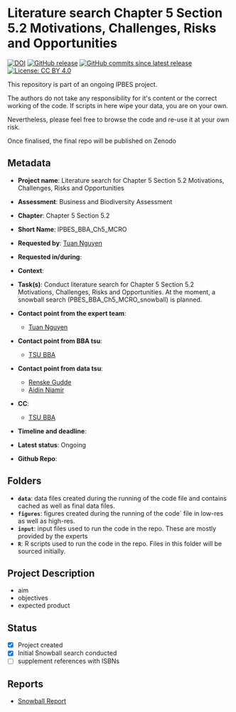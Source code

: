# Literature search Chapter 5 Section 5.2 Motivations, Challenges, Risks and Opportunities

[![DOI](https://zenodo.org/badge/DOI/9999999999.svg)](https://doi.org/9999999999)
[![GitHub release](https://img.shields.io/github/release/IPBES-Data/IPBES_BBA_Ch6_fin.svg)](https://github.com/IPBES-Data/IPBES_BBA_Ch6_fin/releases/latest)
[![GitHub commits since latest release](https://img.shields.io/github/commits-since/IPBES-Data/IPBES_BBA_Ch6_fin/latest)](https://github.com/IPBES-Data/IPBES_BBA_Ch6_fin/commits/main)
[![License: CC BY 4.0](https://img.shields.io/badge/License-CC%20BY%204.0-lightgrey.svg)](https://creativecommons.org/licenses/by/4.0/)

This repository is part of an ongoing IPBES project.

The authors do not take any responsibility for it's content or the correct working of the code. If scripts in here wipe your data, you are on your own.

Nevertheless, please feel free to browse the code and re-use it at your own risk.

Once finalised, the final repo will be published on Zenodo

## Metadata

- **Project name**: Literature search for Chapter 5 Section 5.2 Motivations, Challenges, Risks and Opportunities
- **Assessment**: Business and Biodiversity Assessment
- **Chapter**: Chapter 5 Section 5.2
- **Short Name**: IPBES_BBA_Ch5_MCRO

- **Requested by**: [Tuan Nguyen](mailto:tuan.nguyen@uhasselt.be)
- **Requested in/during**: 

- **Context**:
- **Task(s)**: Conduct literature search for Chapter 5 Section 5.2 Motivations, Challenges, Risks and Opportunities. At the moment, a
snowball search (PBES_BBA_Ch5_MCRO_snowball) is planned.
- **Contact point from the expert team**:
  - [Tuan Nguyen](mailto:tuan.nguyen@uhasselt.be)
- **Contact point from BBA tsu**:
  - [TSU BBA](mailto:tsu.bizbiodiversity@gmail.com)
- **Contact point from data tsu**:
  - [Renske Gudde](mailto:renske.gudde@senckenberg.de)
  - [Aidin Niamir](mailto:aidin.niamir@senckenberg.de)
- **CC**:
  - [TSU BBA](mailto:tsu.bizbiodiversity@gmail.com)
- **Timeline and deadline**:
- **Latest status**: Ongoing

- **Github Repo**: 

## Folders

- **`data`**: data files created during the running of the code file and contains cached as well as final data files.
- **`figures`**: figures created during the running of the code` file in low-res as well as high-res.
- **`input`**: input files used to run the code in the repo. These are mostly provided by the experts
- **`R`**: R scripts used to run the code in the repo. Files in this folder will be sourced initially.

## Project Description

- aim
- objectives
- expected product

## Status

- [x] Project created
- [x] Initial Snowball search conducted
- [ ] supplement references with ISBNs

## Reports

- [Snowball Report](IPBES_BBA_Ch5_MCRO_snowball.html)

<!-- - [Keyword Report](IPBES_BBA_Ch6_Fin_keyword.html) -->
